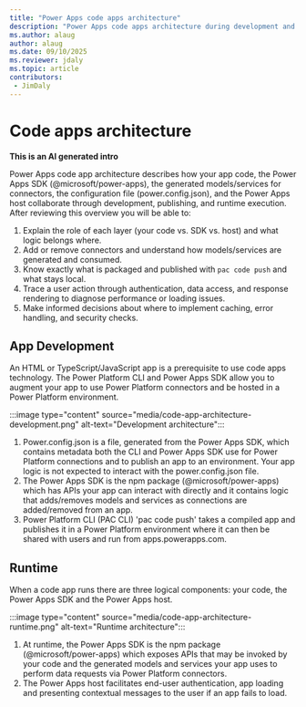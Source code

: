 ```yaml
---
title: "Power Apps code apps architecture"
description: "Power Apps code apps architecture during development and runtime"
ms.author: alaug
author: alaug
ms.date: 09/10/2025
ms.reviewer: jdaly
ms.topic: article
contributors:
 - JimDaly
---
```

# Code apps architecture


**This is an AI generated intro**

Power Apps code app architecture describes how your app code, the Power Apps SDK (@microsoft/power-apps), the generated models/services for connectors, the configuration file (power.config.json), and the Power Apps host collaborate through development, publishing, and runtime execution. After reviewing this overview you will be able to:

1. Explain the role of each layer (your code vs. SDK vs. host) and what logic belongs where.
2. Add or remove connectors and understand how models/services are generated and consumed.
3. Know exactly what is packaged and published with `pac code push` and what stays local.
4. Trace a user action through authentication, data access, and response rendering to diagnose performance or loading issues.
5. Make informed decisions about where to implement caching, error handling, and security checks.


## App Development

An HTML or TypeScript/JavaScript app is a prerequisite to use code apps technology. The Power Platform CLI and Power Apps SDK allow you to augment your app to use Power Platform connectors and be hosted in a Power Platform environment. 

:::image type="content" source="media/code-app-architecture-development.png" alt-text="Development architecture":::

1. Power.config.json is a file, generated from the Power Apps SDK, which contains metadata both the CLI and Power Apps SDK use for Power Platform connections and to publish an app to an environment. Your app logic is not expected to interact with the power.config.json file.
1. The Power Apps SDK is the npm package (@microsoft/power-apps) which has APIs your app can interact with directly and it contains logic that adds/removes models and services as connections are added/removed from an app. 
1. Power Platform CLI (PAC CLI) 'pac code push' takes a compiled app and publishes it in a Power Platform environment where it can then be shared with users and run from apps.powerapps.com.

## Runtime

When a code app runs there are three logical components: your code, the Power Apps SDK and the Power Apps host.

:::image type="content" source="media/code-app-architecture-runtime.png" alt-text="Runtime architecture":::

1. At runtime, the Power Apps SDK is the npm package (@microsoft/power-apps) which exposes APIs that may be invoked by your code and the generated models and services your app uses to perform data requests via Power Platform connectors. 
1. The Power Apps host facilitates end-user authentication, app loading and presenting contextual messages to the user if an app fails to load.
